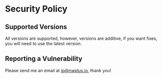 # Security Policy

## Supported Versions

All versions are supported, however, versions are additive, if you want fixes, you will need to use the latest version.

## Reporting a Vulnerability

Please send me an email at jp@nwplus.io, thank you!
